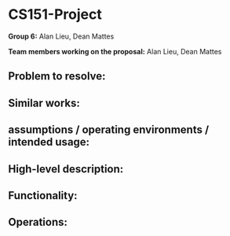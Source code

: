 # CS151-Project

**Group 6:** Alan Lieu, Dean Mattes

**Team members working on the proposal:** Alan Lieu, Dean Mattes

## Problem to resolve: 

## Similar works:

## assumptions / operating environments / intended usage:

## High-level description: 

## Functionality: 

## Operations: 
